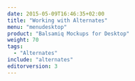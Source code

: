 ```yaml
---
date: 2015-05-09T16:46:35+02:00
title: "Working with Alternates"
menu: "menudesktop"
product: "Balsamiq Mockups for Desktop"
weight: 70
tags:
  - "Alternates"
include: "alternates"
editorversion: 3
---
```

